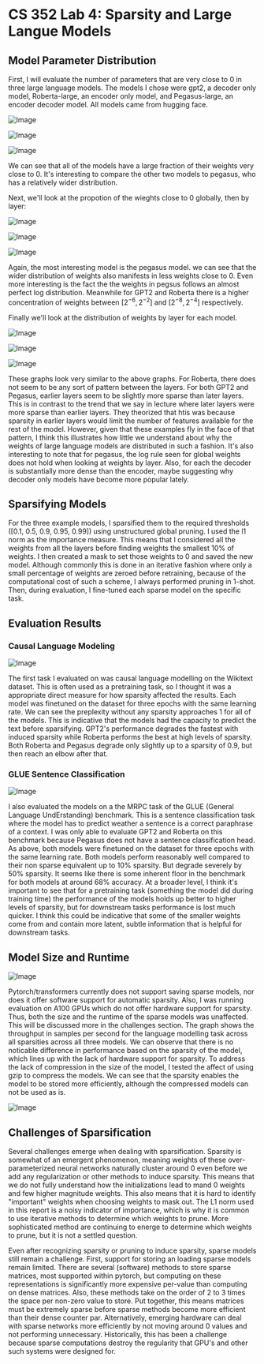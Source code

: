 # CS 352 Lab 4: Sparsity and Large Langue Models

## Model Parameter Distribution

First, I will evaluate the number of parameters that are very close to 0 in three large language models. The models I chose were gpt2, a decoder only model, Roberta-large, an encoder only model, and Pegasus-large, an encoder decoder model. All models came from hugging face.

![Image](results/figs/gpt2-weight-distribution.png)

![Image](results/figs/roberta-weight-distribution.png)

![Image](results/figs/pegasus-weight-distribution.png)

We can see that all of the models have a large fraction of their weights very close to 0. It's interesting to compare the other two models to pegasus, who has a relatively wider distribution.


Next, we'll look at the propotion of the wieghts close to 0 globally, then by layer:

![Image](results/figs/gpt2-weight-cdf.png)

![Image](results/figs/roberta-weight-cdf.png)

![Image](results/figs/pegasus-wight-cdf.png)

Again, the most interesting model is the pegasus model. we can see that the wider distribution of weights also manifests in less weights close to 0. Even more interesting is the fact the the weights in pegsus follows an almost perfect log distribution. Meanwhile for GPT2 and Roberta there is a higher concentration of weights between [$2^{-6}, 2^{-2}$] and [$2^{-8}, 2^{-4}$] respectively.

Finally we'll look at the distribution of weights by layer for each model.

![Image](results/figs/gpt2-layer-cdf.png)

![Image](results/figs/roberta-layer-cdf.png)

![Image](results/figs/pegasus-layer-cdf.png)

These graphs look very similar to the above graphs. For Roberta, there does not seem to be any sort of pattern between the layers. For both GPT2 and Pegasus, earlier layers seem to be slightly more sparse than later layers. This is in contrast to the trend that we say in lecture where later layers were more sparse than earlier layers. They theorized that htis was because sparsity in earlier layers would limit the number of features available for the rest of the model. However, given that these examples fly in the face of that pattern, I think this illustrates how little we understand about why the weights of large language models are distributed in such a fashion. It's also interesting to note that for pegasus, the log rule seen for global weights does not hold when looking at weights by layer. Also, for each the decoder is substantially more dense than the encoder, maybe suggesting why decoder only models have become more popular lately.

## Sparsifying Models

For the three example models, I sparsified them to the required thresholds ([0.1, 0.5, 0.9, 0.95, 0.99]) using unstructured global pruning. I used the l1 norm as the importance measure. This means that I considered all the weights from all the layers before finding weights the smallest 10% of weights. I then created a mask to set those weights to 0 and saved the new model. Although commonly this is done in an iterative fashion where only a small percentage of weights are zeroed before retraining, because of the computational cost of such a scheme, I always performed pruning in 1-shot. Then, during evaluation, I fine-tuned each sparse model on the specific task.

## Evaluation Results

### Causal Language Modeling

![Image](results/figs/clm-results.png)

The first task I evaluated on was causal language modelling on the Wikitext dataset. This is often used as a pretraining task, so I thought it was a appropriate direct measure for how sparsity affected the results. Each model was finetuned on the dataset for three epochs with the same learning rate. We can see the preplexity without any sparsity approaches 1 for all of the models. This is indicative that the models had the capacity to predict the text before sparsifying. GPT2's performance degrades the fastest with induced sparsity while Roberta performs the best at high levels of sparsity. Both Roberta and Pegasus degrade only slightly up to a sparsity of 0.9, but then reach an elbow after that.

### GLUE Sentence Classification

![Image](results/figs/mrpc-results.png)

I also evaluated the models on a the MRPC task of the GLUE (General Language UndErstanding) benchmark. This is a sentence classification task where the model has to predict weather a sentence is a correct paraphrase of a context. I was only able to evaluate GPT2 and Roberta on this benchmark because Pegasus does not have a sentence classification head. As above, both models were finetuned on the dataset for three epochs with the same learning rate. Both models perform reasonably well compared to their non sparse equivalent up to 10% sparsity. But degrade severely by 50% sparsity. It seems like there is some inherent floor in the benchmark for both models at around 68% accuracy. At a broader level, I think it's important to see that for a pretraining task (something the model did during training time) the performance of the models holds up better to higher levels of sparsity, but for downstream tasks performance is lost much quicker. I think this could be indicative that some of the smaller weights come from and contain more latent, subtle information that is helpful for downstream tasks.

## Model Size and Runtime

![Image](results/figs/throughput-results.png) 

Pytorch/transformers currently does not support saving sparse models, nor does it offer software support for automatic sparsity. Also, I was running evaluation on A100 GPUs which do not offer hardware support for sparsity. Thus, both the size and the runtime of the sparse models was unaffected. This will be discussed more in the challenges section. The graph shows the throughput in samples per second for the language modelling task across all sparsities across all three models. We can observe that there is no noticable difference in performance based on the sparsity of the model, which lines up with the lack of hardware support for sparsity. To address the lack of compression in the size of the model, I tested the affect of using gzip to compress the models. We can see that the sparsity enables the model to be stored more efficiently, although the compressed models can not be used as is.

![Image](results/figs/size_vs_sparsity.png) 

## Challenges of Sparsification

Several challenges emerge when dealing with sparsification. Sparsity is somewhat of an emergent phenomenon, meaning weights of these over-parameterized neural networks naturally cluster around 0 even before we add any regularization or other methods to induce sparsity. This means that we do not fully understand how the initializations lead to mand 0 weights and few higher magnitude weights. This also means that it is hard to identify "important" weights when choosing weights to mask out. The L1 norm used in this report is a noisy indicator of importance, which is why it is common to use iterative methods to determine which weights to prune. More sophisticated method are continuing to energe to determine which weights to prune, but it is not a settled question. 

Even after recognizing sparsity or pruning to induce sparsity, sparse models still remain a challenge. First, support for storing an loading sparse models remain limited. There are several (software) methods to store sparse matrices, most supported within pytorch, but computing on these representations is significantly more expensive per-value than computing on dense matrices. Also, these methods take on the order of 2 to 3 times the space per non-zero value to store. Put together, this means matrices must be extremely sparse before sparse methods become more efficient than their dense counter par. Alternatively, emerging hardware can deal with sparse networks more efficiently by not moving around 0 values and not performing unnecessary. Historically, this has been a challenge because sparse computations destroy the regularity that GPU's and other such systems were designed for. 

